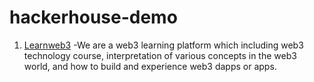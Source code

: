 # hackerhouse-demo

1. [Learnweb3](./learnweb3/) -We are a web3 learning platform which including web3 technology course, interpretation of various concepts in the web3 world, and how to build and experience web3 dapps or apps.